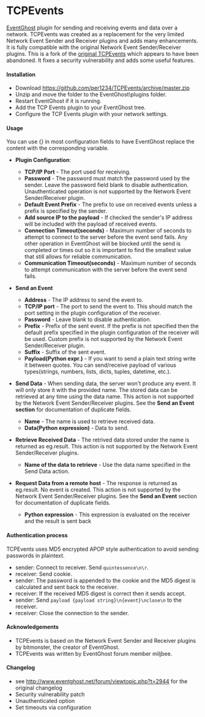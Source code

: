 TCPEvents
==========

[EventGhost](http://eventghost.net) plugin for sending and receiving events and data over a network.
TCPEvents was created as a replacement for the very limited Network Event Sender and Receiver plugins and adds many enhancements. It is fully compatible with the original Network Event Sender/Receiver plugins. This is a fork of the [original TCPEvents](http://www.eventghost.net/forum/viewtopic.php?t=2944) which appears to have been abandoned. It fixes a security vulnerability and adds some useful features.


#### Installation
- Download https://github.com/per1234/TCPEvents/archive/master.zip
- Unzip and move the folder to the EventGhost\plugins folder.
- Restart EventGhost if it is running.
- Add the TCP Events plugin to your EventGhost tree.
- Configure the TCP Events plugin with your network settings.


<a id="usage"></a>
#### Usage
You can use {} in most configuration fields to have EventGhost replace the content with the corresponding variable.
- **Plugin Configuration**:
  - **TCP/IP Port** - The port used for receiving.
  - **Password** - The password must match the password used by the sender. Leave the password field blank to disable authentication. Unauthenticated operation is not supported by the Network Event Sender/Receiver plugin.
  - **Default Event Prefix** - The prefix to use on received events unless a prefix is specified by the sender.
  - **Add source IP to the payload** - If checked the sender's IP address will be included with the payload of received events.
  - **Connection Timeout(seconds)** - Maximum number of seconds to attempt to connect to the server before the event send fails. Any other operation in EventGhost will be blocked until the send is completed or times out so it is important to find the smallest value that still allows for reliable communication.
  - **Communication Timeout(seconds)** - Maximum number of seconds to attempt communication with the server before the event send fails.

- **Send an Event**
  - **Address** - The IP address to send the event to.
  - **TCP/IP port** - The port to send the event to. This should match the port setting in the plugin configuration of the receiver.
  - **Password** - Leave blank to disable authentication.
  - **Prefix** - Prefix of the sent event. If the prefix is not specified then the default prefix specified in the plugin configuration of the receiver will be used. Custom prefix is not supported by the Network Event Sender/Receiver plugin.
  - **Suffix** - Suffix of the sent event.
  - **Payload(Python expr.)** - If you want to send a plain text string write it between quotes. You can send/receive payload of various types(strings, numbers, lists, dicts, tuples, datetime, etc.).

- **Send Data** - When sending data, the server won't produce any event. It will only store it with the provided name. The stored data can be retrieved at any time using the data name. This action is not supported by the Network Event Sender/Receiver plugins. See the **Send an Event section** for documentation of duplicate fields.
  - **Name** - The name is used to retrieve received data.
  - **Data(Python expression)** - Data to send.

- **Retrieve Received Data** - The retrived data stored under the name is returned as eg.result. This action is not supported by the Network Event Sender/Receiver plugins.
  - **Name of the data to retrieve** - Use the data name specified in the Send Data action.

- **Request Data from a remote host** - The response is returned as eg.result. No event is created. This action is not supported by the Network Event Sender/Receiver plugins. See the **Send an Event** section for documentation of duplicate fields.
  - **Python expression** - This expression is evaluated on the receiver and the result is sent back


<a id="authentication"></a>
#### Authentication process
TCPEvents uses MD5 encrypted APOP style authentication to avoid sending passwords in plaintext.
- sender: Connect to receiver. Send `quintessence\n\r`.
- receiver: Send cookie.
- sender: The password is appended to the cookie and the MD5 digest is calculated and sent back to the receiver.
- receiver: If the received MD5 digest is correct then it sends accept.
- sender: Send `payload {payload string}\n{event}\nclose\n` to the receiver.
- receiver: Close the connection to the sender.


#### Acknowledgements
- TCPEvents is based on the Network Event Sender and Receiver plugins by bitmonster, the creator of EventGhost.
- TCPEvents was written by EventGhost forum member miljbee.


<a id="changelog"></a>
#### Changelog
- see http://www.eventghost.net/forum/viewtopic.php?t=2944 for the original changelog
- Security vulnerability patch
- Unauthenticated option
- Set timeouts via configuration
